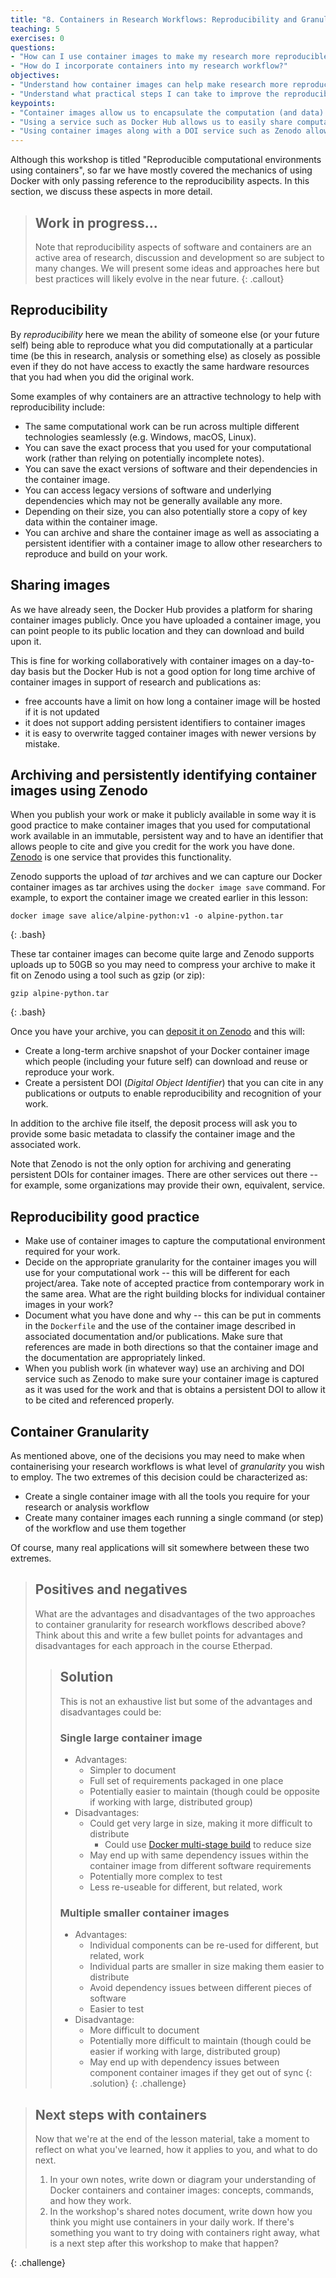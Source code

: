 ```yaml
---
title: "8. Containers in Research Workflows: Reproducibility and Granularity"
teaching: 5
exercises: 0
questions:
- "How can I use container images to make my research more reproducible?"
- "How do I incorporate containers into my research workflow?"
objectives:
- "Understand how container images can help make research more reproducible."
- "Understand what practical steps I can take to improve the reproducibility of my research using containers."
keypoints:
- "Container images allow us to encapsulate the computation (and data) we have used in our research."
- "Using a service such as Docker Hub allows us to easily share computational work we have done."
- "Using container images along with a DOI service such as Zenodo allows us to capture our work and enables reproducibility."
---
```


Although this workshop is titled "Reproducible computational environments using containers",
so far we have mostly covered the mechanics of using Docker with only passing reference to
the reproducibility aspects. In this section, we discuss these aspects in more detail.

> ## Work in progress...
> Note that reproducibility aspects of software and containers are an active area of research, discussion and development so are subject to many changes. We will present some ideas and approaches here but best practices will likely evolve in the near future.
{: .callout}

## Reproducibility

By *reproducibility* here we mean the ability of someone else (or your future self) being able to reproduce
what you did computationally at a particular time (be this in research, analysis or something else)
as closely as possible even if they do not have access to exactly the same hardware resources
that you had when you did the original work.

Some examples of why containers are an attractive technology to help with reproducibility include:

  - The same computational work can be run across multiple different technologies seamlessly (e.g. Windows, macOS, Linux).
  - You can save the exact process that you used for your computational work (rather than relying on potentially incomplete notes).
  - You can save the exact versions of software and their dependencies in the container image.
  - You can access legacy versions of software and underlying dependencies which may not be generally available any more.
  - Depending on their size, you can also potentially store a copy of key data within the container image.
  - You can archive and share the container image as well as associating a persistent identifier with a container image to allow other researchers to reproduce and build on your work.

## Sharing images

As we have already seen, the Docker Hub provides a platform for sharing container images publicly. Once you have uploaded a container image, you can point people to its public location and they can download and build upon it.

This is fine for working collaboratively with container images on a day-to-day basis but the Docker Hub is not a good option for long time archive of container images in support of research and publications as:

  - free accounts have a limit on how long a container image will be hosted if it is not updated
  - it does not support adding persistent identifiers to container images
  - it is easy to overwrite tagged container images with newer versions by mistake.

## Archiving and persistently identifying container images using Zenodo

When you publish your work or make it publicly available in some way it is good practice to make container images that you used for computational work available in an immutable, persistent way and to have an identifier that allows people to cite and give you credit for the work you have done. [Zenodo](https://zenodo.org/) is one service that provides this functionality.

Zenodo supports the upload of *tar* archives and we can capture our Docker container images as tar archives using the `docker image save` command. For example, to export the container image we created earlier in this lesson:

~~~
docker image save alice/alpine-python:v1 -o alpine-python.tar
~~~
{: .bash}

These tar container images can become quite large and Zenodo supports uploads up to 50GB so you may need to compress your archive to make it fit on Zenodo using a tool such as gzip (or zip):

~~~
gzip alpine-python.tar
~~~
{: .bash}

Once you have your archive, you can [deposit it on Zenodo](https://zenodo.org/deposit/) and this will:

   - Create a long-term archive snapshot of your Docker container image which people (including your future self) can download and reuse or reproduce your work.
   - Create a persistent DOI (*Digital Object Identifier*) that you can cite in any publications or outputs to enable reproducibility and recognition of your work.

In addition to the archive file itself, the deposit process will ask you to provide some basic metadata to classify the container image and the associated work.

Note that Zenodo is not the only option for archiving and generating persistent DOIs for container images. There are other services out there -- for example, some organizations may provide their own, equivalent, service.

## Reproducibility good practice

   - Make use of container images to capture the computational environment required for your work.
   - Decide on the appropriate granularity for the container images you will use for your computational work -- this will be different for each project/area. Take note of accepted practice from contemporary work in the same area. What are the right building blocks for individual container images in your work?
   - Document what you have done and why -- this can be put in comments in the `Dockerfile` and the use of the container image described in associated documentation and/or publications. Make sure that references are made in both directions so that the container image and the documentation are appropriately linked.
   - When you publish work (in whatever way) use an archiving and DOI service such as Zenodo to make sure your container image is captured as it was used for the work and that is obtains a persistent DOI to allow it to be cited and referenced properly.

## Container Granularity

As mentioned above, one of the decisions you may need to make when containerising your research workflows
is what level of *granularity* you wish to employ. The two extremes of this decision could be characterized
as:

  - Create a single container image with all the tools you require for your research or analysis workflow
  - Create many container images each running a single command (or step) of the workflow and use them together

Of course, many real applications will sit somewhere between these two extremes.

> ## Positives and negatives
> What are the advantages and disadvantages of the two approaches to container granularity for research
> workflows described above? Think about this
> and write a few bullet points for advantages and disadvantages for each approach in the course Etherpad.
> > ## Solution
> > This is not an exhaustive list but some of the advantages and disadvantages could be:
> > ### Single large container image
> > - Advantages:
> >   + Simpler to document
> >   + Full set of requirements packaged in one place
> >   + Potentially easier to maintain (though could be opposite if working with large, distributed group)
> > - Disadvantages:
> >   + Could get very large in size, making it more difficult to distribute
> >     + Could use [Docker multi-stage build](https://docs.docker.com/develop/develop-images/multistage-build) to reduce size
> >   + May end up with same dependency issues within the container image from different software requirements
> >   + Potentially more complex to test
> >   + Less re-useable for different, but related, work
> >
> > ### Multiple smaller container images
> > - Advantages:
> >   + Individual components can be re-used for different, but related, work
> >   + Individual parts are smaller in size making them easier to distribute
> >   + Avoid dependency issues between different pieces of software
> >   + Easier to test
> > - Disadvantage:
> >   + More difficult to document
> >   + Potentially more difficult to maintain (though could be easier if working with large, distributed group)
> >   + May end up with dependency issues between component container images if they get out of sync
> {: .solution}
{: .challenge}

> ## Next steps with containers
>
> Now that we're at the end of the lesson material, take a moment to reflect on
> what you've learned, how it applies to you, and what to do next.
>
> 1. In your own notes, write down or diagram your understanding of Docker containers and container images:
> concepts, commands, and how they work.
> 2. In the workshop's shared notes document, write down how you think you might
> use containers in your daily work. If there's something you want to try doing with
> containers right away, what is a next step after this workshop to make that happen?
>
{: .challenge}

